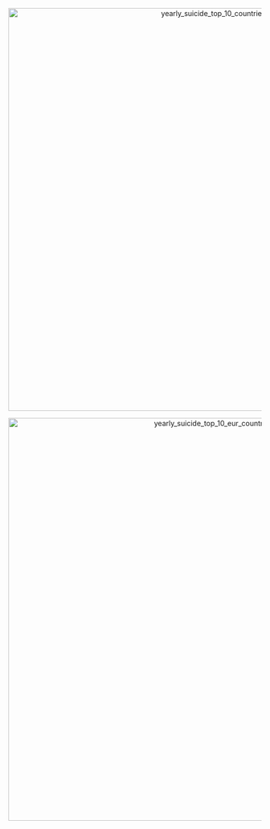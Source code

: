 <a href="https://plotly.com/~vszabolcs/1/?share_key=VxKvhBQkJhaG7gh6StammT" target="_blank" title="yearly_suicide_top_10_countries" style="display: block; text-align: center;"><img src="https://plotly.com/~vszabolcs/1.png?share_key=VxKvhBQkJhaG7gh6StammT" alt="yearly_suicide_top_10_countries" style="max-width: 100%;width: 800px;"  width="800" onerror="this.onerror=null;this.src='https://plotly.com/404.png';" /></a>
</div>

<div>
    <a href="https://plotly.com/~vszabolcs/3/?share_key=doiIHrKKAkcAy0TzZ0UIKm" target="_blank" title="yearly_suicide_top_10_eur_countries" style="display: block; text-align: center;"><img src="https://plotly.com/~vszabolcs/3.png?share_key=doiIHrKKAkcAy0TzZ0UIKm" alt="yearly_suicide_top_10_eur_countries" style="max-width: 100%;width: 800px;"  width="800" onerror="this.onerror=null;this.src='https://plotly.com/404.png';" /></a>
